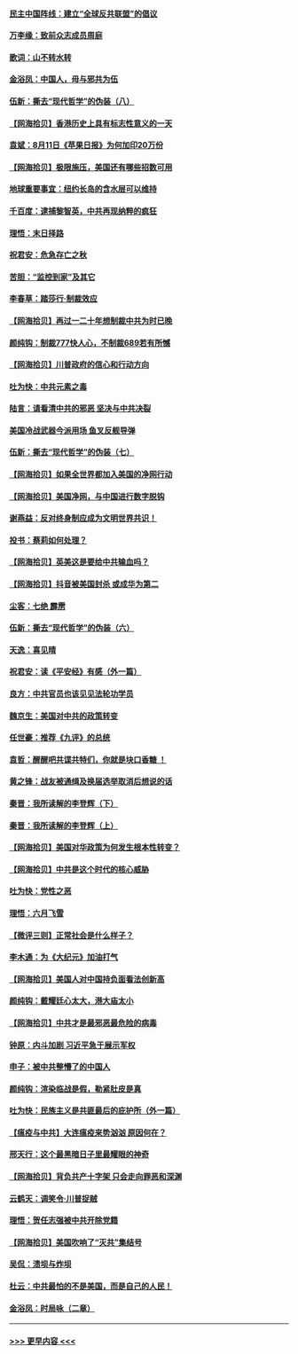 #### [民主中国阵线：建立“全球反共联盟”的倡议](../pages/nsc993/n12324177.md?t=08130351) 
#### [万李缘：致前众志成员周庭](../pages/nsc993/n12324635.md?t=08130351) 
#### [歌词：山不转水转](../pages/nsc993/n12324599.md?t=08130351) 
#### [金浴凤：中国人，毋与邪共为伍](../pages/nsc993/n12324257.md?t=08130351) 
#### [伍新：撕去“现代哲学”的伪装（八）](../pages/nsc993/n12324188.md?t=08130351) 
#### [【网海拾贝】香港历史上具有标志性意义的一天](../pages/nsc993/n12324021.md?t=08130351) 
#### [袁斌：8月11日《苹果日报》为何加印20万份](../pages/nsc993/n12323955.md?t=08130351) 
#### [【网海拾贝】极限施压，美国还有哪些招数可用](../pages/nsc993/n12322512.md?t=08130351) 
#### [地球重要事宜：纽约长岛的含水层可以维持](../pages/nsc993/n12321844.md?t=08130351) 
#### [千百度：逮捕黎智英，中共再现纳粹的疯狂](../pages/nsc993/n12321777.md?t=08130351) 
#### [理悟：末日择路](../pages/nsc993/n12320812.md?t=08130351) 
#### [祝君安：危急存亡之秋](../pages/nsc993/n12320795.md?t=08130351) 
#### [苦胆：“监控到家”及其它](../pages/nsc993/n12320751.md?t=08130351) 
#### [李春草：踏莎行·制裁效应](../pages/nsc993/n12318290.md?t=08130351) 
#### [【网海拾贝】再过一二十年想制裁中共为时已晚](../pages/nsc993/n12318195.md?t=08130351) 
#### [颜纯钩：制裁777快人心，不制裁689若有所憾](../pages/nsc993/n12316912.md?t=08130351) 
#### [【网海拾贝】川普政府的信心和行动方向](../pages/nsc993/n12316673.md?t=08130351) 
#### [吐为快：中共元素之毒](../pages/nsc993/n12316547.md?t=08130351) 
#### [陆言：请看清中共的邪恶 坚决与中共决裂](../pages/nsc993/n12315784.md?t=08130351) 
#### [美国冷战武器今派用场 鱼叉反舰导弹](../pages/nsc993/n12316258.md?t=08130351) 
#### [伍新：撕去“现代哲学”的伪装（七）](../pages/nsc993/n12315846.md?t=08130351) 
#### [【网海拾贝】如果全世界都加入美国的净网行动](../pages/nsc993/n12315588.md?t=08130351) 
#### [【网海拾贝】美国净网，与中国进行数字脱钩](../pages/nsc993/n12312813.md?t=08130351) 
#### [谢燕益：反对终身制应成为文明世界共识！](../pages/nsc993/n12310465.md?t=08130351) 
#### [投书：蔡莉如何处理？](../pages/nsc993/n12310224.md?t=08130351) 
#### [【网海拾贝】英美这是要给中共输血吗？](../pages/nsc993/n12307646.md?t=08130351) 
#### [【网海拾贝】抖音被美国封杀 或成华为第二](../pages/nsc993/n12305277.md?t=08130351) 
#### [尘客：七绝 霹雳](../pages/nsc993/n12304053.md?t=08130351) 
#### [伍新：撕去“现代哲学”的伪装（六）](../pages/nsc993/n12303243.md?t=08130351) 
#### [天逸：喜见晴](../pages/nsc993/n12303226.md?t=08130351) 
#### [祝君安：读《平安经》有感（外一篇）](../pages/nsc993/n12303170.md?t=08130351) 
#### [良方：中共官员也该见见法轮功学员](../pages/nsc993/n12302985.md?t=08130351) 
#### [魏京生：美国对中共的政策转变](../pages/nsc993/n12302929.md?t=08130351) 
#### [任世豪：推荐《九评》的总统](../pages/nsc993/n12302838.md?t=08130351) 
#### [袁哲：醒醒吧共谍共特们，你就是块口香糖 ！](../pages/nsc993/n12302678.md?t=08130351) 
#### [黄之锋：战友被通缉及换届选举取消后想说的话](../pages/nsc993/n12302681.md?t=08130351) 
#### [秦晋：我所读解的李登辉（下）](../pages/nsc993/n12302171.md?t=08130351) 
#### [秦晋：我所读解的李登辉（上）](../pages/nsc993/n12301979.md?t=08130351) 
#### [【网海拾贝】美国对华政策为何发生根本性转变？](../pages/nsc993/n12302091.md?t=08130351) 
#### [【网海拾贝】中共是这个时代的核心威胁](../pages/nsc993/n12300541.md?t=08130351) 
#### [吐为快：党性之恶](../pages/nsc993/n12300263.md?t=08130351) 
#### [理悟：六月飞雪](../pages/nsc993/n12300243.md?t=08130351) 
#### [【微评三则】正常社会是什么样子？](../pages/nsc993/n12300228.md?t=08130351) 
#### [李木通：为《大纪元》加油打气](../pages/nsc993/n12280363.md?t=08130351) 
#### [【网海拾贝】美国人对中国持负面看法创新高](../pages/nsc993/n12298720.md?t=08130351) 
#### [颜纯钩：戴耀廷心太大，港大庙太小](../pages/nsc993/n12297682.md?t=08130351) 
#### [【网海拾贝】中共才是最邪恶最危险的病毒](../pages/nsc993/n12296470.md?t=08130351) 
#### [钟原：内斗加剧 习近平急于展示军权](../pages/nsc993/n12292544.md?t=08130351) 
#### [申子：被中共整懵了的中国人](../pages/nsc993/n12291389.md?t=08130351) 
#### [颜纯钩：渲染临战是假，勒紧肚皮是真](../pages/nsc993/n12290945.md?t=08130351) 
#### [吐为快：民族主义是共匪最后的庇护所（外一篇）](../pages/nsc993/n12290887.md?t=08130351) 
#### [【瘟疫与中共】大连瘟疫来势汹汹 原因何在？](../pages/nsc993/n12287474.md?t=08130351) 
#### [邢天行：这个最黑暗日子里最耀眼的神奇](../pages/nsc993/n12289882.md?t=08130351) 
#### [【网海拾贝】背负共产十字架 只会走向罪恶和深渊](../pages/nsc993/n12288290.md?t=08130351) 
#### [云鹤天：调笑令·川普捉贼](../pages/nsc993/n12285672.md?t=08130351) 
#### [理悟：贺任志强被中共开除党籍](../pages/nsc993/n12285597.md?t=08130351) 
#### [【网海拾贝】美国吹响了“灭共”集结号](../pages/nsc993/n12284522.md?t=08130351) 
#### [吴侃：溃坝与炸坝](../pages/nsc993/n12283593.md?t=08130351) 
#### [杜云：中共最怕的不是美国，而是自己的人民！](../pages/nsc993/n12282935.md?t=08130351) 
#### [金浴凤：时局咏（二章）](../pages/nsc993/n12282923.md?t=08130351) 

----
#### [ >>> 更早内容 <<< ](../indexes/nsc993-earlier.md)
